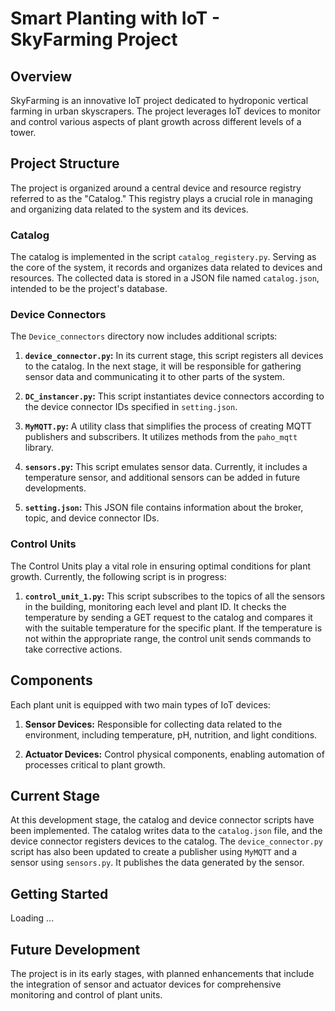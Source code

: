 # Smart Planting with IoT - SkyFarming Project

## Overview
SkyFarming is an innovative IoT project dedicated to hydroponic vertical farming in urban skyscrapers. The project leverages IoT devices to monitor and control various aspects of plant growth across different levels of a tower.

## Project Structure
The project is organized around a central device and resource registry referred to as the "Catalog." This registry plays a crucial role in managing and organizing data related to the system and its devices.

### Catalog
The catalog is implemented in the script `catalog_registery.py`. Serving as the core of the system, it records and organizes data related to devices and resources. The collected data is stored in a JSON file named `catalog.json`, intended to be the project's database.

### Device Connectors
The `Device_connectors` directory now includes additional scripts:

1. **`device_connector.py`:** In its current stage, this script registers all devices to the catalog. In the next stage, it will be responsible for gathering sensor data and communicating it to other parts of the system.

2. **`DC_instancer.py`:** This script instantiates device connectors according to the device connector IDs specified in `setting.json`.

3. **`MyMQTT.py`:** A utility class that simplifies the process of creating MQTT publishers and subscribers. It utilizes methods from the `paho_mqtt` library.

4. **`sensors.py`:** This script emulates sensor data. Currently, it includes a temperature sensor, and additional sensors can be added in future developments.

5. **`setting.json`:** This JSON file contains information about the broker, topic, and device connector IDs.

### Control Units

The Control Units play a vital role in ensuring optimal conditions for plant growth. Currently, the following script is in progress:

1. **`control_unit_1.py`:** This script subscribes to the topics of all the sensors in the building, monitoring each level and plant ID. It checks the temperature by sending a GET request to the catalog and compares it with the suitable temperature for the specific plant. If the temperature is not within the appropriate range, the control unit sends commands to take corrective actions.


## Components
Each plant unit is equipped with two main types of IoT devices:

1. **Sensor Devices:** Responsible for collecting data related to the environment, including temperature, pH, nutrition, and light conditions.

2. **Actuator Devices:** Control physical components, enabling automation of processes critical to plant growth.

## Current Stage
At this development stage, the catalog and device connector scripts have been implemented. The catalog writes data to the `catalog.json` file, and the device connector registers devices to the catalog.
The `device_connector.py` script has also been updated to create a publisher using `MyMQTT` and a sensor using `sensors.py`. It publishes the data generated by the sensor.

## Getting Started
Loading ...

## Future Development
The project is in its early stages, with planned enhancements that include the integration of sensor and actuator devices for comprehensive monitoring and control of plant units.